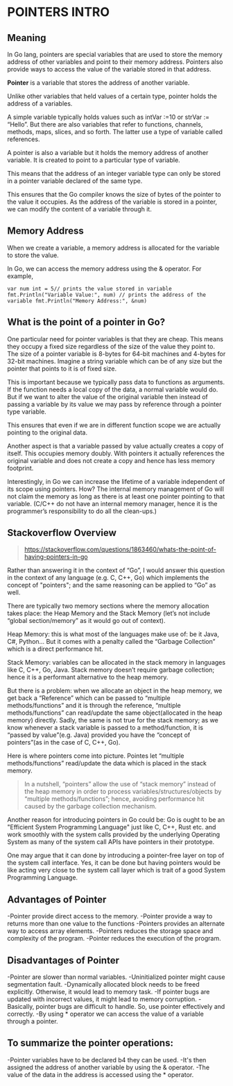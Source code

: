 # POINTERS INTRO
## Meaning

In Go lang, pointers are special variables that are used to store the memory address of other variables and point to their memory address. Pointers also provide ways to access the value of the variable stored in that address.

**Pointer** is a variable that stores the address of another variable.

Unlike other variables that held values of a certain type, pointer holds the address of a variables.

A simple variable typically holds values such as intVar :=10 or strVar := “Hello”. But there are also variables that refer to functions, channels, methods, maps, slices, and so forth. The latter use a type of variable called references.

A pointer is also a variable but it holds the memory address of another variable. It is created to point to a particular type of variable.

This means that the address of an integer variable type can only be stored in a pointer variable declared of the same type.

This ensures that the Go compiler knows the size of bytes of the pointer to the value it occupies. As the address of the variable is stored in a pointer, we can modify the content of a variable through it.

## Memory Address

When we create a variable, a memory address is allocated for the variable to store the value.

In Go, we can access the memory address using the & operator. For example,

``
var num int = 5// prints the value stored in variable
fmt.Println("Variable Value:", num)
// prints the address of the variable
fmt.Println("Memory Address:", &num)
``

## What is the point of a pointer in Go?

One particular need for pointer variables is that they are cheap. This means they occupy a fixed size regardless of the size of the value they point to. The size of a pointer variable is 8-bytes for 64-bit machines and 4-bytes for 32-bit machines. Imagine a string variable which can be of any size but the pointer that points to it is of fixed size. 

This is important because we typically pass data to functions as arguments. If the function needs a local copy of the data, a normal variable would do. But if we want to alter the value of the original variable then instead of passing a variable by its value we may pass by reference through a pointer type variable. 

This ensures that even if we are in different function scope we are actually pointing to the original data.

Another aspect is that a variable passed by value actually creates a copy of itself. This occupies memory doubly. With pointers it actually references the original variable and does not create a copy and hence has less memory footprint.

Interestingly, in Go we can increase the lifetime of a variable independent of its scope using pointers. How? The internal memory management of Go will not claim the memory as long as there is at least one pointer pointing to that variable. (C/C++ do not have an internal memory manager, hence it is the programmer’s responsibility to do all the clean-ups.)

## Stackoverflow Overview
>https://stackoverflow.com/questions/1863460/whats-the-point-of-having-pointers-in-go

Rather than answering it in the context of “Go”, I would answer this question in the context of any language (e.g. C, C++, Go) which implements the concept of "pointers"; and the same reasoning can be applied to “Go” as well.

There are typically two memory sections where the memory allocation takes place: the Heap Memory and the Stack Memory (let’s not include “global section/memory” as it would go out of context).

Heap Memory: this is what most of the languages make use of: be it Java, C#, Python… But it comes with a penalty called the “Garbage Collection” which is a direct performance hit.

Stack Memory: variables can be allocated in the stack memory in languages like C, C++, Go, Java. Stack memory doesn’t require garbage collection; hence it is a performant alternative to the heap memory.

But there is a problem: when we allocate an object in the heap memory, we get back a “Reference” which can be passed to “multiple methods/functions” and it is through the reference, “multiple methods/functions” can read/update the same object(allocated in the heap memory) directly. Sadly, the same is not true for the stack memory; as we know whenever a stack variable is passed to a method/function, it is “passed by value”(e.g. Java) provided you have the “concept of pointers”(as in the case of C, C++, Go).

Here is where pointers come into picture. Pointes let “multiple methods/functions” read/update the data which is placed in the stack memory.

>In a nutshell, “pointers” allow the use of “stack memory” instead of the heap memory in order to process variables/structures/objects by “multiple methods/functions”; hence, avoiding performance hit caused by the garbage collection mechanism.

Another reason for introducing pointers in Go could be: Go is ought to be an "Efficient System Programming Language" just like C, C++, Rust etc. and work smoothly with the system calls provided by the underlying Operating System as many of the system call APIs have pointers in their prototype.

One may argue that it can done by introducing a pointer-free layer on top of the system call interface. Yes, it can be done but having pointers would be like acting very close to the system call layer which is trait of a good System Programming Language.


## Advantages of Pointer
-Pointer provide direct access to the memory.
-Pointer provide a way to returns more than one value to the functions
-Pointers provides an alternate way to access array elements.
-Pointers reduces the storage space and complexity of the program.
-Pointer reduces the execution of the program.

## Disadvantages of Pointer
-Pointer are slower than normal variables.
-Uninitialized pointer might cause segmentation fault.
-Dynamically allocated block needs to be freed explicitly. Otherwise, it would lead to memory task.
-If pointer bugs are updated with incorrect values, it might lead to memory corruption.
-Basically, pointer bugs are difficult to handle. So, use pointer effectively and correctly.
-By using * operator we can access the value of a variable through a pointer.

## To summarize the pointer operations:
-Pointer variables have to be declared b4 they can be used.
-It's then assigned the address of another variable by using the & operator.
-The value of the data in the address is accessed using the * operator.
